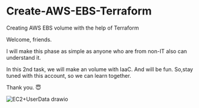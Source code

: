 # Create-AWS-EBS-Terraform
Creating AWS EBS volume with the help of Terraform

Welcome, friends.

I will make this phase as simple as anyone who are from non-IT also can understand it.

In this 2nd task, we will make an volume with IaaC. And will be fun.
So,stay tuned with this account, so we can learn together.

Thank you. 😇


![EC2+UserData drawio](https://user-images.githubusercontent.com/114596788/227528028-56d3238a-8cb8-41fa-b091-0cb1b428cf52.png)
